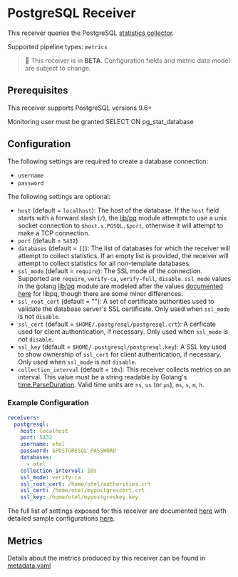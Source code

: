 # PostgreSQL Receiver

This receiver queries the PostgreSQL [statistics collector](https://www.postgresql.org/docs/9.6/monitoring-stats.html).

Supported pipeline types: `metrics`

> :construction: This receiver is in **BETA**. Configuration fields and metric data model are subject to change.

## Prerequisites

This receiver supports PostgreSQL versions 9.6+

Monitoring user must be granted SELECT ON pg_stat_database

## Configuration

The following settings are required to create a database connection:
- `username`
- `password`

The following settings are optional:
- `host` (default = `localhost`): The host of the database. If the `host` field starts with a forward slash (`/`), the [lib/pq](https://github.com/lib/pq) module attempts to use a unix socket connection to `$host.s.PGSQL.$port`, otherwise it will attempt to make a TCP connection.
- `port` (default = `5432`)
- `databases` (default = `[]`): The list of databases for which the receiver will attempt to collect statistics. If an empty list is provided, the receiver will attempt to collect statistics for all non-template databases.
- `ssl_mode` (default = `require`): The SSL mode of the connection. Supported are `require`, `verify-ca`, `verify-full`, `disable`. `ssl_mode` values in the golang [lib/pq](https://github.com/lib/pq) module are modeled after the values [documented here](https://www.postgresql.org/docs/9.6/libpq-ssl.html) for libpq, though there are some minor differences.
- `ssl_root_cert` (default = ""): A set of certificate authorities used to validate the database server's SSL certificate. Only used when `ssl_mode` is not `disable`.
- `ssl_cert` (default = `$HOME/.postgresql/postgresql.crt`): A cerficate used for client authentication, if necessary. Only used when `ssl_mode` is not `disable`.
- `ssl_key` (default = `$HOME/.postgresql/postgresql.key`): A SSL key used to show ownership of `ssl_cert` for client authentication, if necessary. Only used when `ssl_mode` is not `disable`.
- `collection_interval` (default = `10s`): This receiver collects metrics on an interval. This value must be a string readable by Golang's [time.ParseDuration](https://pkg.go.dev/time#ParseDuration). Valid time units are `ns`, `us` (or `µs`), `ms`, `s`, `m`, `h`.

### Example Configuration

```yaml
receivers:
  postgresql:
    host: localhost
    port: 5432
    username: otel
    password: $POSTGRESQL_PASSWORD
    databases:
      - otel
    collection_interval: 10s
    ssl_mode: verify-ca
    ssl_root_cert: /home/otel/authorities.crt
    ssl_cert: /home/otel/mypostgrescert.crt
    ssl_key: /home/otel/mypostgreskey.key
```

The full list of settings exposed for this receiver are documented [here](./config.go) with detailed sample configurations [here](./testdata/config.yaml).

## Metrics

Details about the metrics produced by this receiver can be found in [metadata.yaml](./metadata.yaml)
